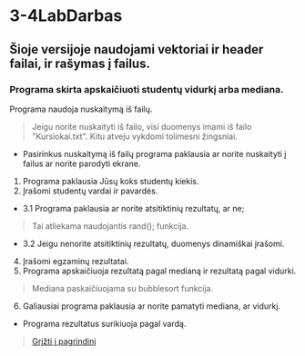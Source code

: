 # 3-4LabDarbas
## Šioje versijoje naudojami vektoriai ir header failai, ir rašymas į failus.
### Programa skirta apskaičiuoti studentų vidurkį arba mediana.
Programa naudoja nuskaitymą iš failų.
>Jeigu norite nuskaityti iš failo, visi duomenys imami iš failo "Kursiokai.txt". Kitu atveju vykdomi tolimesni žingsniai.
* Pasirinkus nuskaitymą iš failų programa paklausia ar norite nuskaityti į failus ar norite parodyti ekrane.
1. Programa paklausia Jūsų koks studentų kiekis.
2. Įrašomi studentų vardai ir pavardės.
* 3.1 Programa paklausia ar norite atsitiktinių rezultatų, ar ne;
> Tai atliekama naudojantis rand(); funkcija.
* 3.2 Jeigu nenorite atsitiktinių rezultatų, duomenys dinamiškai įrašomi.
4. Įrašomi egzaminų rezultatai.
5. Programa apskaičiuoja rezultatą pagal medianą ir rezultatą pagal vidurki.
> Mediana paskaičiuojama su bubblesort funkcija.
6. Galiausiai programa paklausia ar norite pamatyti mediana, ar vidurkį.
* Programa rezultatus surikiuoja pagal vardą.
>[Grįžti į pagrindinį](https://github.com/DainiusKun/3-4LabDarbas/tree/master)
